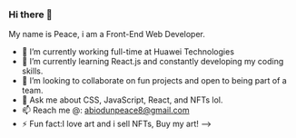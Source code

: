 ### Hi there 👋
My name is Peace, i am a Front-End Web Developer.

- 🔭 I’m currently working full-time at Huawei Technologies
- 🌱 I’m currently learning React.js and constantly developing my coding skills.
- 👯 I’m looking to collaborate on fun projects and open to being part of a team.
- 💬 Ask me about CSS, JavaScript, React, and NFTs lol.
- 📫 Reach me @: abiodunpeace8@gmail.com
- ⚡ Fun fact:I love art and i sell NFTs, Buy my art!
-->
